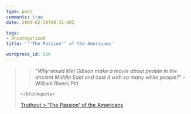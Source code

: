 ```yaml
---
type: post
comments: true
date: 2004-02-28T00:31:00Z

tags:
- Uncategorized
title: '''The Passion'' of the Americans'

wordpress_id: 526
---
```


<blockquote>
		
> 
> "_Why would Mel Gibson make a movie about people in the ancient Middle East and cast it with so many white people?_" - William Rivers Pitt
> 
> 
	</blockquote>



	

[Truthout > 'The Passion' of the Americans](http://www.truthout.org/docs_04/022704A.shtml)
